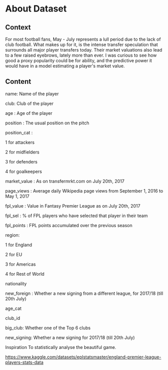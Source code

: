 # About Dataset

## Context
For most football fans, May - July represents a lull period due to the lack of club football. What makes up for it, is the intense transfer speculation that surrounds all major player transfers today. Their market valuations also lead to a few raised eyebrows, lately more than ever. I was curious to see how good a proxy popularity could be for ability, and the predictive power it would have in a model estimating a player's market value.

## Content
name: Name of the player

club: Club of the player

age : Age of the player

position : The usual position on the pitch

position_cat :

1 for attackers

2 for midfielders

3 for defenders

4 for goalkeepers

market_value : As on transfermrkt.com on July 20th, 2017

page_views : Average daily Wikipedia page views from September 1, 2016 to May 1, 2017

fpl_value : Value in Fantasy Premier League as on July 20th, 2017

fpl_sel : % of FPL players who have selected that player in their team

fpl_points : FPL points accumulated over the previous season

region:

1 for England

2 for EU

3 for Americas

4 for Rest of World

nationality

new_foreign : Whether a new signing from a different league, for 2017/18 (till 20th July)

age_cat

club_id

big_club: Whether one of the Top 6 clubs

new_signing: Whether a new signing for 2017/18 (till 20th July)

Inspiration
To statistically analyse the beautiful game.

https://www.kaggle.com/datasets/eplstatsmaster/england-premier-league-players-stats-data
